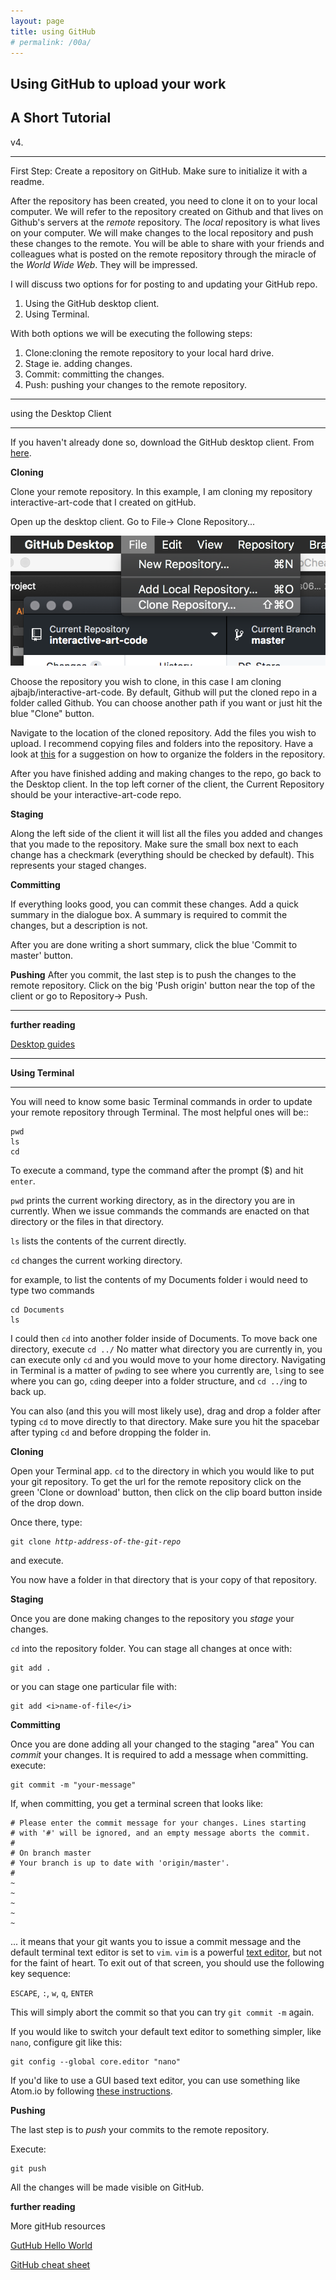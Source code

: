 ```yaml
---
layout: page
title: using GitHub
# permalink: /00a/
---
```


## Using GitHub to upload your work
## A Short Tutorial

v4.
___

First Step: Create a repository on GitHub. Make sure to initialize it with a readme.

After the repository has been created, you need to clone it on to your local computer.  We will refer to the repository created on Github and that lives on Github's servers at the _remote_ repository. The _local_ repository is what lives on your computer. We will make changes to the local repository and push these changes to the remote.  You will be able to share with your friends and colleagues what is posted on the remote repository through the miracle of the _World Wide Web_. They will be impressed.

I will discuss two options for for posting to and updating your GitHub repo.
1. Using the GitHub desktop client.
2. Using Terminal.

With both options we will be executing the following steps:
1. Clone:cloning the remote repository to your local hard drive.
2. Stage ie. adding changes.
3. Commit: committing the changes.
4. Push: pushing your changes to the remote repository.

___
using the Desktop Client

___

If you haven't already done so, download the GitHub desktop client. From [here](https://desktop.github.com/).

__Cloning__

Clone your remote repository. In this example, I am cloning my repository interactive-art-code that I created on gitHub.

Open up the desktop client. Go to File-> Clone Repository...

![super1](https://github.com/ajbajb/ARTTECH3135-fall2018/blob/master/lessons2018/asset/images/dc1.png)

Choose the repository you wish to clone, in this case I am cloning ajbajb/interactive-art-code.  By default, Github will put the cloned repo in a folder called Github.  You can choose another path if you want or just hit the blue "Clone" button.  

<!-- ![super2](/assets/images/dc2.png){: height="50%" width="50%"} -->

Navigate to the location of the cloned repository. Add the files you wish to upload. I recommend copying files and folders into the repository. Have a look at [this](https://ajbajb.github.io/ARTTECH3135-fall2018/class/2018/10/18/class07.html) for a suggestion on how to organize the folders in the repository.

<!-- ![super]({{site.url}}/ARTTECH3135-fall2018/assets/images/dc3.png){:height="200px"} -->

After you have finished adding and making changes to the repo, go back to the Desktop client. In the top left corner of the client, the Current Repository should be your interactive-art-code repo.

<!-- ![super]({{site.url}}/ARTTECH3135-fall2018/assets/images/dc4-1.png){:height="200px"} -->

__Staging__

Along the left side of the client it will list all the files you added and changes that you made to the repository. Make sure the small box next to each change has a checkmark (everything should be checked by default).  This represents your staged changes.

<!-- ![super]({{site.url}}/ARTTECH3135-fall2018/assets/images/dc5.png){:height="200px"} -->

__Committing__

If everything looks good, you can commit these changes.
    Add a quick summary in the dialogue box. A summary is required to commit the changes, but a description is not.

<!-- ![super]({{site.url}}/ARTTECH3135-fall2018/assets/images/dc6.png){:height="200px"}
![super]({{site.url}}/ARTTECH3135-fall2018/assets/images/dc6-1.png){:height="200px"} -->

After you are done writing a short summary, click the blue 'Commit to master' button.

<!-- ![super]({{site.url}}/ARTTECH3135-fall2018/assets/images/dc7.png){:height="200px"} -->

__Pushing__
After you commit, the last step is to push the changes to the remote repository.  Click on the big 'Push origin' button near the top of the client or go to Repository-> Push.

<!-- ![super]({{site.url}}/ARTTECH3135-fall2018/assets/images/dc8.png){:height="200px"}
![super]({{site.url}}/ARTTECH3135-fall2018/assets/images/dc8-1.png){:height="200px"} -->
___

__further reading__

[Desktop guides](https://help.github.com/desktop/guides/getting-started-with-github-desktop/)

___

__Using Terminal__

___
You will need to know some basic Terminal commands in order to update your remote repository through Terminal.  The most helpful ones will be::
```
pwd
ls
cd
```
To execute a command, type the command after the prompt ($) and hit `enter`.

`pwd` prints the current working directory, as in the directory you are in currently. When we issue commands the commands are enacted on that directory or the files in that directory.

`ls` lists the contents of the current directly.

`cd` changes the current working directory.

for example, to list the contents of my Documents folder i would need to type two commands
```
cd Documents
ls
```
I could then `cd` into another folder inside of Documents. To move back one directory, execute `cd ../`
No matter what directory you are currently in, you can execute only `cd` and you would move to your home directory.
Navigating in Terminal is a matter of `pwd`ing to see where you currently are, `ls`ing to see where you can go, `cd`ing deeper into a folder structure, and `cd ../`ing to back up.

You can also (and this you will most likely use), drag and drop a folder after typing `cd` to move directly to that directory.  Make sure you hit the spacebar after typing `cd` and before dropping the folder in.

__Cloning__

Open your Terminal app. `cd` to the directory in which you would like to put your git repository. To get the url for the remote repository click on the green 'Clone or download' button, then click on the clip board button inside of the drop down.

<!-- ![super]({{site.url}}/ARTTECH3135-fall2018/assets/images/gitClone.png) -->

Once there, type:

<pre><code>git clone <em>http-address-of-the-git-repo</em></code></pre>
and execute.

You now have a folder in that directory that is your copy of that repository.

__Staging__

Once you are done making changes to the repository you _stage_ your changes.

`cd` into the repository folder.
You can stage all changes at once with:
```
git add .
```
or you can stage one particular file with:

```
git add <i>name-of-file</i>
```

__Committing__

Once you are done adding all your changed to the staging "area" You can _commit_ your changes.
It is required to add a message when committing.
execute:

```
git commit -m "your-message"
```

If, when committing, you get a terminal screen that looks like:

```
# Please enter the commit message for your changes. Lines starting
# with '#' will be ignored, and an empty message aborts the commit.
#
# On branch master
# Your branch is up to date with 'origin/master'.
#
~             
~
~
~
~
```

... it means that your git wants you to issue a commit message and the default terminal text editor is set to `vim`. `vim` is a powerful [text editor](http://www.openvim.com/), but not for the faint of heart. To exit out of that screen, you should use the following key sequence:

`ESCAPE`, `:`, `w`, `q`, `ENTER`

This will simply abort the commit so that you can try `git commit -m` again.

If you would like to switch your default text editor to something simpler, like `nano`, configure git like this:

```
git config --global core.editor "nano"
```

If you'd like to use a GUI based text editor, you can use something like Atom.io by following [these instructions](https://stackoverflow.com/a/31389989/1518329).

__Pushing__

The last step is to _push_ your commits to the remote repository.

Execute:
```
git push
```

All the changes will be made visible on GitHub.

__further reading__

More gitHub resources

[GutHub Hello World](https://guides.github.com/activities/hello-world/)

[GitHub cheat sheet](https://education.github.com/git-cheat-sheet-education.pdf)
